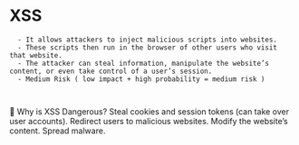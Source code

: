 # XSS

```
  - It allows attackers to inject malicious scripts into websites.
  - These scripts then run in the browser of other users who visit that website.
  - The attacker can steal information, manipulate the website’s content, or even take control of a user’s session.
  - Medium Risk ( low impact + high probability = medium risk )



```

🎯 Why is XSS Dangerous?
Steal cookies and session tokens (can take over user accounts).
Redirect users to malicious websites.
Modify the website’s content.
Spread malware.